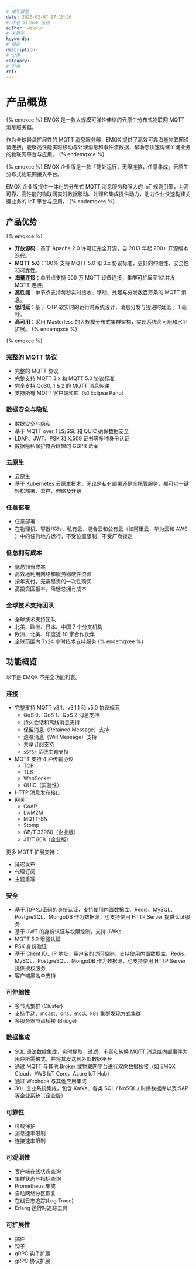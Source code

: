 ```yaml
---
# 编写日期
date: 2020-02-07 17:15:26
# 作者 Github 名称
author: wivwiv
# 关键字
keywords:
# 描述
description:
# 分类
category: 
# 引用
ref:
---
```


# 产品概览

{% emqxce %}
EMQX 是一款大规模可弹性伸缩的云原生分布式物联网 MQTT 消息服务器。

作为全球最具扩展性的 MQTT 消息服务器，EMQX 提供了高效可靠海量物联网设备连接，能够高性能实时移动与处理消息和事件流数据，帮助您快速构建关键业务的物联网平台与应用。
{% endemqxce %}

{% emqxee %}
EMQX 企业版是一款「随处运行，无限连接，任意集成」云原生分布式物联网接入平台。

EMQX 企业版提供一体化的分布式 MQTT 消息服务和强大的 IoT 规则引擎，为高可靠、高性能的物联网实时数据移动、处理和集成提供动力，助力企业快速构建关键业务的 IoT 平台与应用。
{% endemqxee %}

## 产品优势

{% emqxce %}
- **开放源码**：基于 Apache 2.0 许可证完全开源，自 2013 年起 200+ 开源版本迭代。
- **MQTT 5.0**：100% 支持 MQTT 5.0 和 3.x 协议标准，更好的伸缩性、安全性和可靠性。
- **海量连接**：单节点支持 500 万 MQTT 设备连接，集群可扩展至1亿并发 MQTT 连接。
- **高性能**：单节点支持每秒实时接收、移动、处理与分发数百万条的 MQTT 消息。
- **低时延**：基于 OTP 软实时的运行时系统设计，消息分发与投递时延低于 1 毫秒。
- **高可用**：采用 Masterless 的大规模分布式集群架构，实现系统高可用和水平扩展。
{% endemqxce %}

{% emqxee %}
### 完整的 MQTT 协议

- 完整的 MQTT 协议
- 完整支持 MQTT 3.x 和 MQTT 5.0 协议标准
- 完全支持 QoS0, 1 & 2 的 MQTT 消息传递
- 支持所有 MQTT 客户端和库（如 Eclipse Paho）

### 数据安全与隐私

- 数据安全与隐私
- 基于 MQTT over TLS/SSL 和 QUIC 确保数据安全
- LDAP、JWT、PSK 和 X.509 证书等多种身份认证
- 数据隐私保护符合欧盟的 GDPR 法案

### 云原生

- 云原生
- 基于 Kubernetes 云原生技术，无论是私有部署还是全托管服务，都可以一键轻松部署、监控、伸缩及升级

### 任意部署

- 任意部署
- 在物理机、容器/K8s、私有云、混合云和公有云（如阿里云、华为云和 AWS ）中的任何地方运行，不受位置限制，不受厂商锁定

### 低总拥有成本

- 低总拥有成本
- 高效地利用网络和服务器硬件资源
- 按年支付，无需昂贵的一次性购买
- 高投资回报率，降低总拥有成本

### 全球技术支持团队

- 全球技术支持团队
- 北美、欧洲、日本、中国 7 个分支机构
- 欧洲、北美、印度近 10 家合作伙伴
- 全球范围内 7x24 小时技术支持服务
{% endemqxee %}

## 功能概览

以下是 EMQX 不完全功能列表。

### 连接

- 完整支持 MQTT v3.1、v3.1.1 和 v5.0 协议规范
  - QoS 0、QoS 1、QoS 2 消息支持
  - 持久会话和离线消息支持
  - 保留消息（Retained Message）支持
  - 遗嘱消息（Will Message）支持
  - 共享订阅支持
  - `$SYS/` 系统主题支持
- MQTT 支持 4 种传输协议
  - TCP
  - TLS
  - WebSocket
  - QUIC（实验性）
- HTTP 消息发布接口
- 网关
  - CoAP
  - LwM2M
  - MQTT-SN
  - Stomp
  - GB/T 32960（企业版）
  - JT/T 808（企业版）

更多 MQTT 扩展支持：

- 延迟发布
- 代理订阅
- 主题重写

### 安全

- 基于用户名/密码的身份认证，支持使用内置数据库、Redis、MySQL、PostgreSQL、MongoDB 作为数据源，也支持使用 HTTP Server 提供认证服务
- 基于 JWT 的身份认证与权限控制，支持 JWKs
- MQTT 5.0 增强认证
- PSK 身份验证
- 基于 Client ID、IP 地址，用户名的访问控制，支持使用内置数据库、Redis、MySQL、PostgreSQL、MongoDB 作为数据源，也支持使用 HTTP Server 提供授权服务
- 客户端黑名单支持

### 可伸缩性

- 多节点集群 (Cluster)
- 支持手动、mcast、dns、etcd、k8s 集群发现方式集群
- 多服务器节点桥接 (Bridge)

### 数据集成

- SQL 语法数据集成，实时提取、过滤、丰富和转换 MQTT 消息或内部事件为用户所需格式，并将其发送到外部数据平台
- 通过 MQTT 与其他 Broker 或物联网平台进行双向数据桥接（如 EMQX Cloud，AWS IoT Core，Azure IoT Hub）
- 通过 Webhook 与其他应用集成
- 30+ 企业系统集成，包含 Kafka、各类 SQL / NoSQL / 时序数据库以及 SAP 等企业系统（企业版）

### 可靠性

- 过载保护
- 消息速率限制
- 连接速率限制

### 可观测性

- 客户端在线状态查询
- 集群状态与指标查询
- Prometheus 集成
- 自动网络分区恢复
- 在线日志追踪(Log Trace)
- Erlang 运行时追踪工具

### 可扩展性

- 插件
- 钩子
- gRPC 钩子扩展
- gRPC 协议扩展
